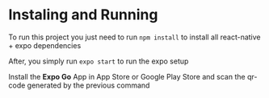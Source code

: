 # Instaling and Running

To run this project you just need to run `npm install` to install all react-native + expo dependencies

After, you simply run `expo start` to run the expo setup

Install the **Expo Go** App in App Store or Google Play Store and scan the qr-code generated by the previous command

